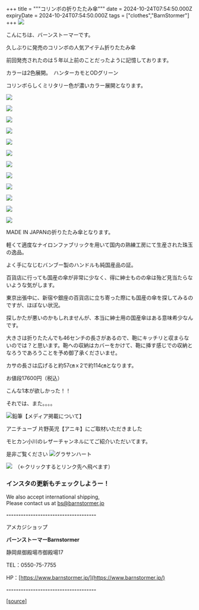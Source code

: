 +++
title = """コリンボの折りたたみ傘"""
date = 2024-10-24T07:54:50.000Z
expiryDate = 2024-10-24T07:54:50.000Z
tags = ["clothes","BarnStormer"]
+++
[![](https://stat.ameba.jp/user_images/20231023/16/barnstormer-go/b2/03/p/o0420015015354743273.png)](https://ameblo.jp/barnstormer-go/entry-12825670498.html)

こんにちは、バーンストーマーです。

久しぶりに発売のコリンボの人気アイテム折りたたみ傘

前回発売されたのは５年以上前のことだったように記憶しております。

カラーは2色展開。　ハンターカモとODグリーン

コリンボらしくミリタリー色が濃いカラー展開となります。

[![](https://stat.ameba.jp/user_images/20241024/16/barnstormer-go/9f/e7/j/o0565070015501692425.jpg)](https://stat.ameba.jp/user_images/20241024/16/barnstormer-go/9f/e7/j/o0565070015501692425.jpg)

[![](https://stat.ameba.jp/user_images/20241024/16/barnstormer-go/d9/6c/j/o0466070015501692429.jpg)](https://stat.ameba.jp/user_images/20241024/16/barnstormer-go/d9/6c/j/o0466070015501692429.jpg)

[![](https://stat.ameba.jp/user_images/20241024/16/barnstormer-go/54/5c/j/o0466070015501692432.jpg)](https://stat.ameba.jp/user_images/20241024/16/barnstormer-go/54/5c/j/o0466070015501692432.jpg)

[![](https://stat.ameba.jp/user_images/20241024/16/barnstormer-go/ca/2a/j/o0466070015501692464.jpg)](https://stat.ameba.jp/user_images/20241024/16/barnstormer-go/ca/2a/j/o0466070015501692464.jpg)

[![](https://stat.ameba.jp/user_images/20241024/16/barnstormer-go/65/4b/j/o0466070015501692437.jpg)](https://stat.ameba.jp/user_images/20241024/16/barnstormer-go/65/4b/j/o0466070015501692437.jpg)

[![](https://stat.ameba.jp/user_images/20241024/16/barnstormer-go/bb/fc/j/o0466070015501692439.jpg)](https://stat.ameba.jp/user_images/20241024/16/barnstormer-go/bb/fc/j/o0466070015501692439.jpg)

[![](https://stat.ameba.jp/user_images/20241024/16/barnstormer-go/31/08/j/o0466070015501692441.jpg)](https://stat.ameba.jp/user_images/20241024/16/barnstormer-go/31/08/j/o0466070015501692441.jpg)

[![](https://stat.ameba.jp/user_images/20241024/16/barnstormer-go/4a/a4/j/o0466070015501692444.jpg)](https://stat.ameba.jp/user_images/20241024/16/barnstormer-go/4a/a4/j/o0466070015501692444.jpg)

[![](https://stat.ameba.jp/user_images/20241024/16/barnstormer-go/88/16/j/o0466070015501692462.jpg)](https://stat.ameba.jp/user_images/20241024/16/barnstormer-go/88/16/j/o0466070015501692462.jpg)

[![](https://stat.ameba.jp/user_images/20241024/16/barnstormer-go/49/05/j/o0466070015501692447.jpg)](https://stat.ameba.jp/user_images/20241024/16/barnstormer-go/49/05/j/o0466070015501692447.jpg)

[![](https://stat.ameba.jp/user_images/20241024/16/barnstormer-go/90/e5/j/o0466070015501692452.jpg)](https://stat.ameba.jp/user_images/20241024/16/barnstormer-go/90/e5/j/o0466070015501692452.jpg)

[![](https://stat.ameba.jp/user_images/20241024/16/barnstormer-go/fc/29/j/o0466070015501692455.jpg)](https://stat.ameba.jp/user_images/20241024/16/barnstormer-go/fc/29/j/o0466070015501692455.jpg)

MADE IN JAPANの折りたたみ傘となります。

軽くて適度なナイロンファブリックを用いて国内の熟練工房にて生産された珠玉の逸品。

よく手になじむバンブー製のハンドルも純国産品の証。

百貨店に行っても国産の傘が非常に少なく、得に紳士ものの傘は殆ど見当たらないような気がします。

東京出張中に、新宿や銀座の百貨店に立ち寄った際にも国産の傘を探してみるのですが、ほぼない状況。

探しかたが悪いのかもしれませんが、本当に紳士用の国産傘はある意味希少なんです。

大きさは折りたたんでも46センチの長さがあるので、鞄にキッチリと収まらないのでは？と思います。鞄への収納はカバーをかけて、鞄に挿す感じでの収納となろうであろうことを予め御了承くださいませ。

カサの長さは広げると約57㎝ｘ2で約114㎝となります。

お値段17600円（税込）

こんな1本が欲しかった！！

それでは、また。。。。

![鉛筆](https://stat100.ameba.jp/blog/ucs/img/char/char3/519.png)【メディア掲載について】

アニチューブ 片野英児【アニキ】にご取材いただきました

モヒカン小川のレザーチャンネルにてご紹介いただいてます。

是非ご覧ください ![グラサンハート](https://stat100.ameba.jp/blog/ucs/img/char/char3/148.png)

[![](https://stat.ameba.jp/user_images/20230412/16/barnstormer-go/6a/23/p/o0108010815269242493.png)](https://www.instagram.com/barnstormer_daily/)　（←クリックするとリンク先へ飛べます）

### インスタの更新もチェックしようー！

We also accept international shipping,  
Please contact us at bs@barnstormer.jp

**\-------------------------------------**

アメカジショップ

**バーンストーマーBarnstormer**

静岡県御殿場市御殿場17

TEL：0550-75-7755

HP：[https://www.barnstormer.jp/](https://www.barnstormer.jp/)

**\-------------------------------------**

[[source]](https://ameblo.jp/barnstormer-go/entry-12872458284.html)
